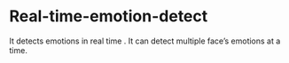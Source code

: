 # Real-time-emotion-detect
It detects emotions in real time . It can detect multiple face’s emotions at a time.
